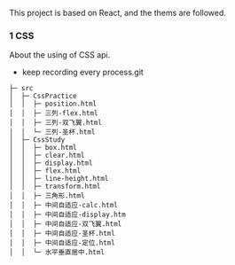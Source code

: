 This project is based on React, and the thems are followed.
### 1 CSS
About the using of CSS api.



- keep recording every process.git


```
├─ src
│  ├─ CssPractice
│  │  ├─ position.html
│  │  ├─ 三列-flex.html
│  │  ├─ 三列-双飞翼.html
│  │  └─ 三列-圣杯.html
│  ├─ CssStudy
│  │  ├─ box.html
│  │  ├─ clear.html
│  │  ├─ display.html
│  │  ├─ flex.html
│  │  ├─ line-height.html
│  │  ├─ transform.html
│  │  ├─ 三角形.html
│  │  ├─ 中间自适应-calc.html
│  │  ├─ 中间自适应-display.htm
│  │  ├─ 中间自适应-双飞翼.html
│  │  ├─ 中间自适应-圣杯.html
│  │  ├─ 中间自适应-定位.html
│  │  └─ 水平垂直居中.html

```